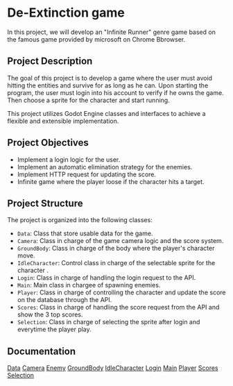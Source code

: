 # De-Extinction game

In this project, we will develop an "Infinite Runner" genre game based on the famous game provided by microsoft on Chrome Bbrowser.

## Project Description

The goal of this project is to develop a game where the user must avoid hitting the entities and survive for as long as he can. Upon starting the program, the user must login into his account to verify if he owns the game. Then choose a sprite for the character and start running.

This project utilizes Godot Engine classes and interfaces to achieve a flexible and extensible implementation.

## Project Objectives

- Implement a login logic for the user.
- Implement an automatic elimination strategy for the enemies.
- Implement HTTP request for updating the score.
- Infinite game where the player loose if the character hits a target.

## Project Structure

The project is organized into the following classes:

- `Data`: Class that store usable data for the game.
- `Camera`: Class in charge of the game camera logic and the score system.
- `GroundBody`: Class in charge of the body where the player's character move.
- `IdleCharacter`: Control class in charge of the selectable sprite for the character .
- `Login`: Class in charge of handling the login request to the API.
- `Main`: Main class in chargee of spawning enemies.
- `Player`: Class in charge of controlling the character and update the score on the database through the API.
- `Scores`: Class in charge of handling the score request from the API and show the 3 top scores.
- `Selection`: Class in charge of selecting the sprite after login and everytime the player play.

## Documentation

[Data](./Docs/Data/Data.md)
[Camera](./Docs/Scripts/Camera.md)
[Enemy](./Docs/Scripts/Enemy.md)
[GroundBody](./Docs/Scripts/GroundBody.md)
[IdleCharacter](./Docs/Scripts/IdleCharacter.md)
[Login](./Docs/Scripts/Login.md)
[Main](./Docs/Scripts/Main.md)
[Player](./Docs/Scripts/Player.md)
[Scores](./Docs/Scripts/Scores.md)
[Selection](./Docs/Scripts/Selection.md)
